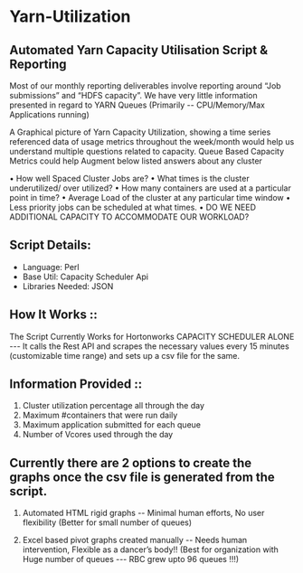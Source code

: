 # Yarn-Utilization
## Automated Yarn Capacity Utilisation Script &amp; Reporting

Most of our monthly reporting deliverables involve reporting around “Job submissions” and “HDFS capacity”.
We have very little information presented in regard to YARN Queues (Primarily -- CPU/Memory/Max Applications running)


A Graphical picture of Yarn Capacity Utilization, showing a time series referenced data of usage metrics throughout the week/month would help us understand multiple questions related to capacity. 
Queue Based Capacity Metrics could help Augment below listed answers about any cluster

•	How well Spaced Cluster Jobs are?
•	What times is the cluster underutilized/ over utilized?
•	How many containers are used at a particular point in time? 
•	Average Load of the cluster at any particular time window
•	Less priority jobs can be scheduled at what times.
•	DO WE NEED ADDITIONAL CAPACITY TO ACCOMMODATE OUR WORKLOAD?

## Script Details: 
* Language: Perl
* Base Util: Capacity Scheduler Api
* Libraries Needed: JSON

## How It Works ::
The Script Currently Works for Hortonworks CAPACITY SCHEDULER ALONE --- It calls the Rest API and scrapes the necessary values every 15 minutes (customizable time range) and sets up a csv file for the same. 

## Information Provided ::

1. Cluster utilization percentage all through the day   
1. Maximum #containers that were run daily 
1. Maximum application submitted for each queue 
1. Number of Vcores used through the day

## Currently there are 2 options to create the graphs once the csv file is generated from the script.

1. Automated HTML rigid graphs 		-- Minimal human efforts, No user flexibility (Better for small number of queues)

1. Excel based pivot graphs created manually	-- Needs human intervention, Flexible as a dancer’s body!! (Best for organization with Huge number of queues --- RBC grew upto 96 queues !!!)


 


